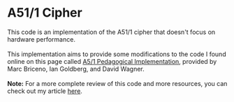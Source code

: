 # A51/1 Cipher
This code is an implementation of the A51/1 cipher that doesn't focus on hardware performance.
<br>
<br>
This implementation aims to provide some modifications to the code I found online on this page called [A5/1 Pedagogical Implementation](https://cryptome.org/jya/a51-pi.htm), provided by Marc Briceno, Ian Goldberg, and David Wagner.
<br>
<br>
**Note:** For a more complete review of this code and more resources, you can check out my article [here]().
